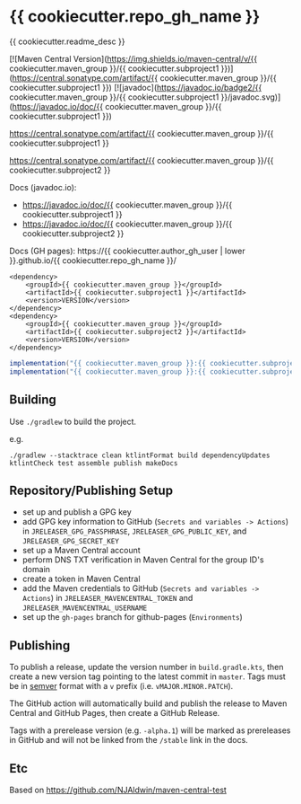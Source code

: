 # {{ cookiecutter.repo_gh_name }}

{{ cookiecutter.readme_desc }}

[![Maven Central Version](https://img.shields.io/maven-central/v/{{ cookiecutter.maven_group }}/{{ cookiecutter.subproject1 }})](https://central.sonatype.com/artifact/{{ cookiecutter.maven_group }}/{{ cookiecutter.subproject1 }})
[![javadoc](https://javadoc.io/badge2/{{ cookiecutter.maven_group }}/{{ cookiecutter.subproject1 }}/javadoc.svg)](https://javadoc.io/doc/{{ cookiecutter.maven_group }}/{{ cookiecutter.subproject1 }})

https://central.sonatype.com/artifact/{{ cookiecutter.maven_group }}/{{ cookiecutter.subproject1 }}

https://central.sonatype.com/artifact/{{ cookiecutter.maven_group }}/{{ cookiecutter.subproject2 }}

Docs (javadoc.io):
 - https://javadoc.io/doc/{{ cookiecutter.maven_group }}/{{ cookiecutter.subproject1 }}
 - https://javadoc.io/doc/{{ cookiecutter.maven_group }}/{{ cookiecutter.subproject2 }}

Docs (GH pages): https://{{ cookiecutter.author_gh_user | lower }}.github.io/{{ cookiecutter.repo_gh_name }}/

```maven
<dependency>
    <groupId>{{ cookiecutter.maven_group }}</groupId>
    <artifactId>{{ cookiecutter.subproject1 }}</artifactId>
    <version>VERSION</version>
</dependency>
<dependency>
    <groupId>{{ cookiecutter.maven_group }}</groupId>
    <artifactId>{{ cookiecutter.subproject2 }}</artifactId>
    <version>VERSION</version>
</dependency>
```

```gradle
implementation("{{ cookiecutter.maven_group }}:{{ cookiecutter.subproject1 }}:VERSION")
implementation("{{ cookiecutter.maven_group }}:{{ cookiecutter.subproject2 }}:VERSION")
```

## Building

Use `./gradlew` to build the project.

e.g.

```console
./gradlew --stacktrace clean ktlintFormat build dependencyUpdates ktlintCheck test assemble publish makeDocs
```

## Repository/Publishing Setup

- set up and publish a GPG key
- add GPG key information to GitHub (`Secrets and variables -> Actions`) in `JRELEASER_GPG_PASSPHRASE`, `JRELEASER_GPG_PUBLIC_KEY`, and `JRELEASER_GPG_SECRET_KEY`
- set up a Maven Central account
- perform DNS TXT verification in Maven Central for the group ID's domain
- create a token in Maven Central
- add the Maven credentials to GitHub (`Secrets and variables -> Actions`) in `JRELEASER_MAVENCENTRAL_TOKEN` and `JRELEASER_MAVENCENTRAL_USERNAME`
- set up the `gh-pages` branch for github-pages (`Environments`)

## Publishing

To publish a release, update the version number in `build.gradle.kts`, then create a new version tag pointing to the latest commit in `master`.  Tags must be in [semver](https://semver.org/) format with a `v` prefix (i.e. `vMAJOR.MINOR.PATCH`).

The GitHub action will automatically build and publish the release to Maven Central and GitHub Pages, then create a GitHub Release.

Tags with a prerelease version (e.g. `-alpha.1`) will be marked as prereleases in GitHub and will not be linked from the `/stable` link in the docs.

## Etc

Based on https://github.com/NJAldwin/maven-central-test
